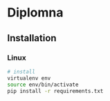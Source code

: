 # Diplomna

## Installation
### Linux
```bash
# install 
virtualenv env
source env/bin/activate
pip install -r requirements.txt
